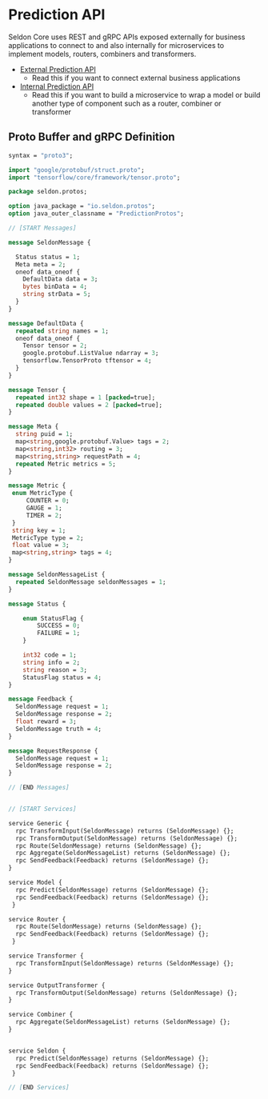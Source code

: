 # Prediction API

Seldon Core uses REST and gRPC APIs exposed externally for business applications to connect to and also internally for microservices to implement models, routers, combiners and transformers.

 - [External Prediction API](external-prediction.md)
   - Read this if you want to connect external business applications
 - [Internal Prediction API](internal-api.md)
   - Read this if you want to build a microservice to wrap a model or build another type of component such as a router, combiner or transformer


## Proto Buffer and gRPC Definition

```proto
syntax = "proto3";

import "google/protobuf/struct.proto";
import "tensorflow/core/framework/tensor.proto";

package seldon.protos;

option java_package = "io.seldon.protos";
option java_outer_classname = "PredictionProtos";

// [START Messages]

message SeldonMessage {

  Status status = 1;
  Meta meta = 2;
  oneof data_oneof {
    DefaultData data = 3;
    bytes binData = 4;
    string strData = 5;
  }
}

message DefaultData {
  repeated string names = 1;
  oneof data_oneof {
    Tensor tensor = 2;
    google.protobuf.ListValue ndarray = 3;
    tensorflow.TensorProto tftensor = 4;
  }
}

message Tensor {
  repeated int32 shape = 1 [packed=true];
  repeated double values = 2 [packed=true];
}

message Meta {
  string puid = 1; 
  map<string,google.protobuf.Value> tags = 2;
  map<string,int32> routing = 3;
  map<string,string> requestPath = 4;
  repeated Metric metrics = 5;
}

message Metric {
 enum MetricType {
     COUNTER = 0;
     GAUGE = 1;
     TIMER = 2;
 }
 string key = 1;
 MetricType type = 2;
 float value = 3;
 map<string,string> tags = 4;
}

message SeldonMessageList {
  repeated SeldonMessage seldonMessages = 1;
}

message Status {

    enum StatusFlag {
        SUCCESS = 0;
        FAILURE = 1;
    }

    int32 code = 1;
    string info = 2;
    string reason = 3;
    StatusFlag status = 4;
}

message Feedback {
  SeldonMessage request = 1;
  SeldonMessage response = 2;
  float reward = 3;
  SeldonMessage truth = 4;
}

message RequestResponse {
  SeldonMessage request = 1;
  SeldonMessage response = 2;
}

// [END Messages]


// [START Services]

service Generic {
  rpc TransformInput(SeldonMessage) returns (SeldonMessage) {};
  rpc TransformOutput(SeldonMessage) returns (SeldonMessage) {};
  rpc Route(SeldonMessage) returns (SeldonMessage) {};
  rpc Aggregate(SeldonMessageList) returns (SeldonMessage) {};
  rpc SendFeedback(Feedback) returns (SeldonMessage) {};
}

service Model {
  rpc Predict(SeldonMessage) returns (SeldonMessage) {};
  rpc SendFeedback(Feedback) returns (SeldonMessage) {};  
 }

service Router {
  rpc Route(SeldonMessage) returns (SeldonMessage) {};
  rpc SendFeedback(Feedback) returns (SeldonMessage) {};
 }

service Transformer {
  rpc TransformInput(SeldonMessage) returns (SeldonMessage) {};
}

service OutputTransformer {
  rpc TransformOutput(SeldonMessage) returns (SeldonMessage) {};
}

service Combiner {
  rpc Aggregate(SeldonMessageList) returns (SeldonMessage) {};
}


service Seldon {
  rpc Predict(SeldonMessage) returns (SeldonMessage) {};
  rpc SendFeedback(Feedback) returns (SeldonMessage) {};
 }

// [END Services]
```

